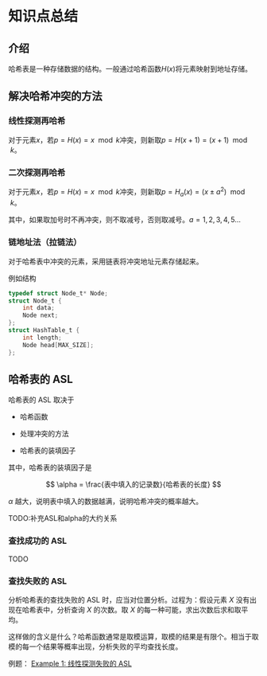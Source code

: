 # 知识点总结

## 介绍

哈希表是一种存储数据的结构。一般通过哈希函数$H(x)$将元素映射到地址存储。

## 解决哈希冲突的方法

### 线性探测再哈希

对于元素$x$，若$p=H(x)=x \mod k$冲突，则新取$p=H(x+1)=(x+1) \mod k$。

### 二次探测再哈希

对于元素$x$，若$p=H(x)=x \mod k$冲突，则新取$p=H_a(x)=(x \pm a^2) \mod k$。

其中，如果取加号时不再冲突，则不取减号，否则取减号。$a=1,2,3,4,5...$

### 链地址法（拉链法）

对于哈希表中冲突的元素，采用链表将冲突地址元素存储起来。

例如结构
```c
typedef struct Node_t* Node;
struct Node_t {
    int data;
    Node next;
};
struct HashTable_t {
    int length;
    Node head[MAX_SIZE];
};
```

## 哈希表的 ASL

哈希表的 ASL 取决于

- 哈希函数

- 处理冲突的方法

- 哈希表的装填因子

其中，哈希表的装填因子是

$$
\alpha = \frac{表中填入的记录数}{哈希表的长度}
$$

$\alpha$ 越大，说明表中填入的数据越满，说明哈希冲突的概率越大。

<!-- ASL大约是

$ 1 + \frac{\alpha}{2}$ -->

TODO:补充ASL和alpha的大约关系

### 查找成功的 ASL

TODO

### 查找失败的 ASL

分析哈希表的查找失败的 ASL 时，应当对位置分析。过程为：假设元素 $X$ 没有出现在哈希表中，分析查询 $X$ 的次数。取 $X$ 的每一种可能，求出次数后求和取平均。

这样做的含义是什么？哈希函数通常是取模运算，取模的结果是有限个。相当于取模的每一个结果等概率出现，分析失败的平均查找长度。

例题：
[Example 1: 线性探测失败的 ASL](../ex1/)